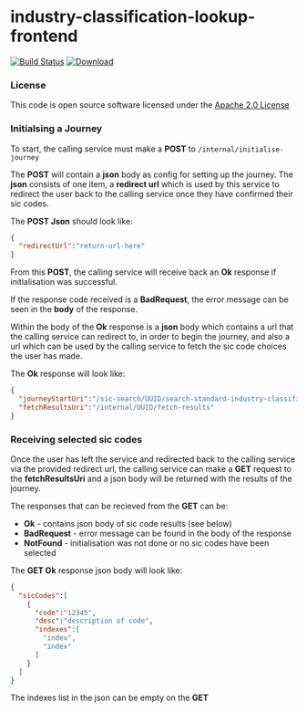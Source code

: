 # industry-classification-lookup-frontend

[![Build Status](https://travis-ci.org/hmrc/industry-classification-lookup-frontend.svg)](https://travis-ci.org/hmrc/industry-classification-lookup-frontend) [ ![Download](https://api.bintray.com/packages/hmrc/releases/industry-classification-lookup-frontend/images/download.svg) ](https://bintray.com/hmrc/releases/industry-classification-lookup-frontend/_latestVersion)

### License

This code is open source software licensed under the [Apache 2.0 License]("http://www.apache.org/licenses/LICENSE-2.0.html")

### Initialsing a Journey

To start, the calling service must make a **POST** to `/internal/initialise-journey`

The **POST** will contain a **json** body as config for setting up the journey. The **json** consists of one item, a **redirect url** which is used by this service to redirect the user back to the calling service once they have confirmed their sic codes.

The **POST Json** should look like:
```json
{
  "redirectUrl":"return-url-here"
}
```

From this **POST**, the calling service will receive back an **Ok** response if initialisation was successful.

If the response code received is a **BadRequest**, the error message can be seen in the **body** of the response.

Within the body of the **Ok** response is a **json** body which contains a url that the calling service can redirect to, in order to begin the journey, and also a url which can be used by the calling service to fetch the sic code choices the user has made.

The **Ok** response will look like:
```json
{
  "journeyStartUri":"/sic-search/UUID/search-standard-industry-classification-codes",
  "fetchResultsUri":"/internal/UUID/fetch-results"
}
```

### Receiving selected sic codes

Once the user has left the service and redirected back to the calling service via the provided redirect url, the calling service can make a **GET** request to the **fetchResultsUri** and a json body will be returned with the results of the journey.

The responses that can be recieved from the **GET** can be:

* **Ok** - contains json body of sic code results (see below)
* **BadRequest** - error message can be found in the body of the response
* **NotFound** - initialisation was not done or no sic codes have been selected

The **GET Ok** response json body will look like:
```json
{
  "sicCodes":[
    {
      "code":"12345",
      "desc":"description of code",
      "indexes":[
        "index",
        "index"
      ]
    }
  ]
}
```

The indexes list in the json can be empty on the **GET** 

